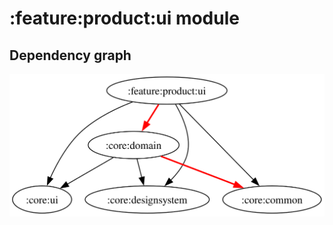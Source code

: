 # :feature:product:ui module
## Dependency graph
![Dependency graph](../../../docs/images/graphs/dep_graph_feature_product_ui.svg)
